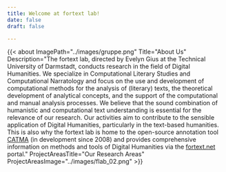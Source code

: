 ```yaml
---
title: Welcome at fortext lab!
date: false
draft: false

---
```


{{< about
    ImagePath="../images/gruppe.png"
    Title="About Us"
    Description="The fortext lab, directed by Evelyn Gius at the Technical University of Darmstadt, conducts research in the field of Digital Humanities. We specialize in Computational Literary Studies and Computational Narratology and focus on the use and development of computational methods for the analysis of (literary) texts, the theoretical development of analytical concepts, and the support of the computational and manual analysis processes. We believe that the sound combination of humanistic and computational text understanding is essential for the relevance of our research. Our activities aim to contribute to the sensible application of Digital Humanities, particularly in the text-based humanities. This is also why the fortext lab is home to the open-source annotation tool  [CATMA](https://catma.de) (in development since 2008) and provides comprehensive information on methods and tools of Digital Humanities via the [fortext.net](https://fortext.net) portal."
    ProjectAreasTitle="Our Research Areas"
    ProjectAreasImage="../images/flab_02.png" >}}
